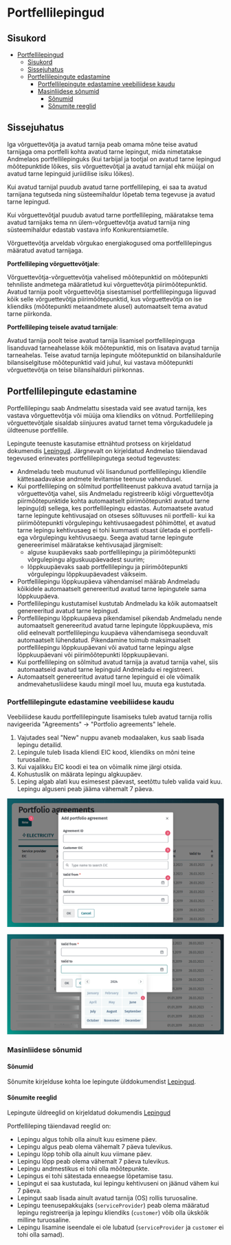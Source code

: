 # Portfellilepingud

## Sisukord

<!-- TOC -->
* [Portfellilepingud](#portfellilepingud)
  * [Sisukord](#sisukord)
  * [Sissejuhatus](#sissejuhatus)
  * [Portfellilepingute edastamine](#portfellilepingute-edastamine)
    * [Portfellilepingute edastamine veebiliidese kaudu](#portfellilepingute-edastamine-veebiliidese-kaudu)
    * [Masinliidese sõnumid](#masinliidese-sõnumid)
      * [Sõnumid](#sõnumid)
      * [Sõnumite reeglid](#sõnumite-reeglid)
<!-- TOC -->

## Sissejuhatus

Iga võrguettevõtja ja avatud tarnija peab omama mõne teise avatud tarnijaga oma portfelli kohta avatud tarne lepingut, mida nimetatakse Andmelaos portfellilepinguks (kui tarbijal ja tootjal on avatud
tarne lepingud mõõtepunktide lõikes, siis võrguettevõtjal ja avatud tarnijal ehk müüjal on avatud tarne lepinguid juriidilise isiku lõikes).

Kui avatud tarnijal puudub avatud tarne portfellileping, ei saa ta avatud tarnijana tegutseda ning süsteemihaldur lõpetab tema tegevuse ja avatud tarne lepingud.

Kui võrguettevõtjal puudub avatud tarne portfellileping, määratakse tema avatud tarnijaks tema nn ülem-võrguettevõtja avatud tarnija ning süsteemihaldur edastab vastava info Konkurentsiametile.

Võrguettevõtja arveldab võrgukao energiakogused oma portfellilepingus määratud avatud tarnijaga.

**Portfellileping võrguettevõtjale**:

Võrguettevõtja-võrguettevõtja vahelised mõõtepunktid on mõõtepunkti tehniliste andmetega määratletud kui võrguettevõtja piirimõõtepunktid. Avatud tarnija poolt võrguettevõtja sisestamisel
portfellilepinguga liiguvad kõik selle võrguettevõtja piirimõõtepunktid, kus võrguettevõtja on ise kliendiks (mõõtepunkti metaandmete alusel) automaatselt tema avatud tarne piirkonda.

**Portfellileping teisele avatud tarnijale**:

Avatud tarnija poolt teise avatud tarnija lisamisel portfellilepinguga lisanduvad tarneahelasse kõik mõõtepunktid, mis on lisatava avatud tarnija tarneahelas. Teise avatud tarnija lepingute
mõõtepunktid on bilansihaldurile bilansiselgituse mõõtepunktid vaid juhul, kui vastava mõõtepunkti võrguettevõtja on teise bilansihalduri piirkonnas.

## Portfellilepingute edastamine

Portfellilepingu saab Andmelattu sisestada vaid see avatud tarnija, kes vastava võrguettevõtja või müüja oma kliendiks on võtnud. Portfellileping võrguettevõtjale sisaldab siinjuures avatud tarnet
tema võrgukadudele ja üldteenuse portfellile.

Lepingute teenuste kasutamise ettnähtud protsess on kirjeldatud dokumendis [Lepingud](06-lepingud.md). Järgnevalt on kirjeldatud Andmelao täiendavad tegevused erinevates portfellilepingutega seotud
tegevustes:

- Andmeladu teeb muutunud või lisandunud portfellilepingu kliendile kättesaadavakse andmete levitamise teenuse vahendusel.
- Kui portfellileping on sõlmitud portfelliteenust pakkuva avatud tarnija ja võrguettevõtja vahel, siis Andmeladu registreerib kõigi võrguettevõtja piirmõõtepunktide kohta automaatselt
  piirimõõtepunkti avatud tarne lepingu(d) sellega, kes portfellilepingu edastas. Automaatsete avatud tarne lepingute kehtivusajad on otseses sõltuvuses nii portfelli- kui ka piirimõõtepunkti
  võrgulepingu kehtivusaegadest põhimõttel, et avatud tarne lepingu kehtivusaeg ei tohi kummasti otsast ületada ei portfelli- ega võrgulepingu kehtivusaegu. Seega avatud tarne lepingute genereerimisel
  määratakse kehtivusajad järgmiselt:
    - alguse kuupäevaks saab portfellilepingu ja piirimõõtepunkti võrgulepingu alguskuupäevadest suurim;
    - lõppkuupäevaks saab portfellilepingu ja piirimõõtepunkti võrgulepingu lõppkuupäevadest väikseim.
- Portfellilepingu lõppkuupäeva vähendamisel määrab Andmeladu kõikidele automaatselt genereeritud avatud tarne lepingutele sama lõppkuupäeva.
- Portfellilepingu kustutamisel kustutab Andmeladu ka kõik automaatselt genereeritud avatud tarne lepingud.
- Portfellilepingu lõppkuupäeva pikendamisel pikendab Andmeladu nende automaatselt genereeritud avatud tarne lepingute lõppkuupäeva, mis olid eelnevalt portfellilepingu
  kuupäeva vähendamisega seonduvalt automaatselt lühendatud. Pikendamine toimub maksimaalselt portfellilepingu lõppkuupäevani või avatud tarne lepingu algse lõppkuupäevani või piirimõõtepunkti
  lõppkuupäevani.
- Kui portfellileping on sõlmitud avatud tarnija ja avatud tarnija vahel, siis automaatseid avatud tarne lepinguid Andmeladu ei registreeri.
- Automaatselt genereeritud avatud tarne lepinguid ei ole võimalik andmevahetusliidese kaudu mingil moel luu, muuta ega kustutada.

### Portfellilepingute edastamine veebiliidese kaudu

Veebiliidese kaudu portfellilepingute lisamiseks tuleb avatud tarnija rollis navigeerida "Agreements" -> "Portfolio agreements" lehele. 

1. Vajutades seal "New" nuppu avaneb modaalaken, kus saab lisada lepingu detailid.
2. Lepingule tuleb lisada kliendi EIC kood, kliendiks on mõni teine turuosaline.
3. Kui vajalikku EIC koodi ei tea on võimalik nime järgi otsida.
4. Kohustuslik on määrata lepingu algkuupäev.
5. Leping algab alati kuu esimesest päevast, seetõttu tuleb valida vaid kuu. Lepingu alguseni peab jääma vähemalt 7 päeva.

![Lepingu lisamine](../images/opp-ui/agreement/portfolio-agreement/add-agreement.png)

![Lepingu kuupäeva määramine](../images/opp-ui/agreement/portfolio-agreement/add-date.png)

### Masinliidese sõnumid

#### Sõnumid

Sõnumite kirjelduse kohta loe lepingute ülddokumendist [Lepingud](06-lepingud.md).

#### Sõnumite reeglid

Lepingute üldreeglid on kirjeldatud dokumendis [Lepingud](06-lepingud.md#sõnumite-reeglid)

Portfellileping täiendavad reeglid on:

- Lepingu algus tohib olla ainult kuu esimene päev.
- Lepingu algus peab olema vähemalt 7 päeva tulevikus.
- Lepingu lõpp tohib olla ainult kuu viimane päev.
- Lepingu lõpp peab olema vähemalt 7 päeva tulevikus.
- Lepingu andmestikus ei tohi olla mõõtepunkte.
- Lepingus ei tohi sätestada enneaegse lõpetamise tasu.
- Lepingut ei saa kustutada, kui lepingu kehtivuseni on jäänud vähem kui 7 päeva.
- Lepingut saab lisada ainult avatud tarnija (OS) rollis turuosaline.
- Lepingu teenusepakkujaks (`serviceProvider`) peab olema määratud lepingu registreerija ja lepingu kliendiks (`customer`) võib olla ükskõik milline turuosaline.
- Lepingu lisamine iseendale ei ole lubatud (`serviceProvider` ja `customer` ei tohi olla samad).
